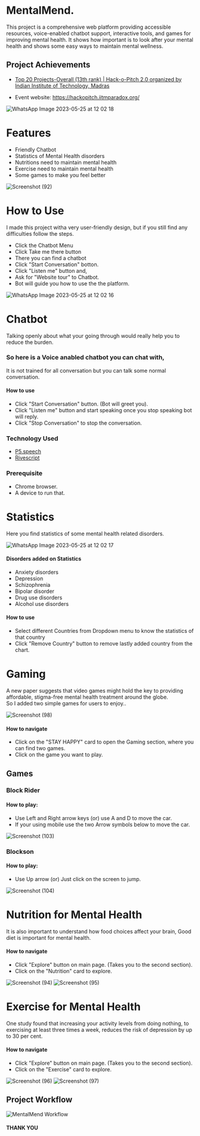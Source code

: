 
# MentalMend.
This project is a comprehensive web platform providing accessible resources, voice-enabled chatbot support, interactive tools, and games for improving mental health. It shows how important is to look after your mental health and shows some easy ways to maintain mental wellness. 
 ## Project Achievements
- [Top 20 Projects-Overall (13th rank) | Hack-o-Pitch 2.0 organized by Indian Institute of Technology, Madras](https://www.linkedin.com/posts/activity-7068144866467184640-UE43?utm_source=share&utm_medium=member_desktop)
* Event website: https://hackopitch.iitmparadox.org/

![WhatsApp Image 2023-05-25 at 12 02 18](https://github.com/meaviral17/MentalMend/assets/81246801/d3be7223-0602-4cdd-a963-9a7c73570bad)



# Features

* Friendly Chatbot
* Statistics of Mental Health disorders
* Nutritions need to maintain mental health
* Exercise need to maintain mental health
* Some games to make you feel better

![Screenshot (92)](https://github.com/meaviral17/MentalMend/assets/81246801/f22d9abf-b6bd-4419-8d29-55f3ce54bb0b)


# How to Use

I made this project witha very user-friendly design, but if you still find any difficulties follow the steps.

* Click the Chatbot Menu 
* Click Take me there button
* There you can find a chatbot
* Click "Start Conversation" botton.
* Click "Listen me" button and,
* Ask for "Website tour" to Chatbot.
* Bot will guide you how to use the the platform.

![WhatsApp Image 2023-05-25 at 12 02 16](https://github.com/meaviral17/MentalMend/assets/81246801/57a227c4-06bc-405d-adbb-e706dd48eec4)

# Chatbot

Talking openly about what your going through would really help you to reduce the burden. 

### So here is a Voice anabled chatbot you can chat with, 
It is not trained for all conversation but you can talk some normal conversation.


#### How to use

* Click "Start Conversation" button. (Bot will greet you).
* Click "Listen me" button and start speaking once you stop speaking bot will reply.
* Click "Stop Conversation" to stop the conversation.



### Technology Used

* [P5.speech](https://idmnyu.github.io/p5.js-speech/)
* [Rivescript](https://www.rivescript.com/)

### Prerequisite

* Chrome browser.
* A device to run that.


# Statistics

Here you find statistics of some mental health related disorders.

![WhatsApp Image 2023-05-25 at 12 02 17](https://github.com/meaviral17/MentalMend/assets/81246801/e882ad33-1b2d-45ab-812e-848a5142962b)


#### Disorders added on Statistics

* Anxiety disorders
* Depression
* Schizophrenia
* Bipolar disorder
* Drug use disorders
* Alcohol use disorders


#### How to use

* Select different Countries from Dropdown menu to know the statistics of that country
* Click "Remove Country" button to remove lastly added country from the chart.



# Gaming 

A new paper suggests that video games might hold the key to providing affordable, stigma-free mental health
treatment around the globe.  
So I added two simple games for users to enjoy..

![Screenshot (98)](https://github.com/meaviral17/MentalMend/assets/81246801/13c13ced-b9fc-424f-a766-016d717c57f9)

#### How to navigate

* Click on the "STAY HAPPY" card to open the Gaming section, where you can find two games.
* Click on the game you want to play.

## Games

### Block Rider



#### How to play:

* Use Left and Right arrow keys (or) use A and D to move the car.
* If your using mobile use the two Arrow symbols below to move the car.

![Screenshot (103)](https://github.com/meaviral17/MentalMend/assets/81246801/67e79ca8-3b3e-4923-8e57-68beb5f23194)

### Blockson


#### How to play:

* Use Up arrow (or) Just click on the screen to jump.

![Screenshot (104)](https://github.com/meaviral17/MentalMend/assets/81246801/4f30319a-566e-4a49-b419-dcce87a528a4)


# Nutrition for Mental Health

It is also important to understand how food choices affect your brain, Good diet is 
important for mental health.

#### How to navigate

* Click "Explore" button on main page. (Takes you to the second section).
* Click on the "Nutrition" card to explore.

![Screenshot (94)](https://github.com/meaviral17/MentalMend/assets/81246801/5efaf24b-d772-4e22-8e7d-87f2aa9e866b)
![Screenshot (95)](https://github.com/meaviral17/MentalMend/assets/81246801/6552ee80-f139-4791-a93d-de474b40da84)


# Exercise for Mental Health

One study found that increasing your activity levels from doing nothing, to exercising at least three times a week, reduces the risk of depression by up to 30 per cent.

#### How to navigate

* Click "Explore" button on main page. (Takes you to the second section).
* Click on the "Exercise" card to explore.

![Screenshot (96)](https://github.com/meaviral17/MentalMend/assets/81246801/c3d6afef-bce9-442c-9052-0ac389368cb4)
![Screenshot (97)](https://github.com/meaviral17/MentalMend/assets/81246801/b7aa9bd4-e3e3-4558-a16a-fb86673b9289)


## Project Workflow

![MentalMend Workflow](https://github.com/meaviral17/MentalMend/assets/81246801/2120ad97-e635-4146-ba2e-7be1155fa311)



#### THANK YOU 



